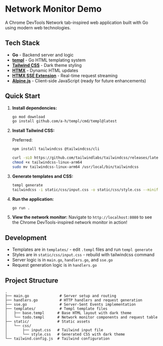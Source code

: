 # Network Monitor Demo

A Chrome DevTools Network tab-inspired web application built with Go using modern web technologies.

## Tech Stack

- **Go** - Backend server and logic
- **[templ](https://github.com/a-h/templ)** - Go HTML templating system
- **[Tailwind CSS](https://tailwindcss.com/)** - Dark theme styling
- **[HTMX](https://htmx.org/)** - Dynamic HTML updates
- **[HTMX SSE Extension](https://htmx.org/extensions/server-sent-events/)** - Real-time request streaming
- **[Alpine.js](https://alpinejs.dev/)** - Client-side JavaScript (ready for future enhancements)

## Quick Start

1. **Install dependencies:**

   ```bash
   go mod download
   go install github.com/a-h/templ/cmd/templ@latest
   ```

2. **Install Tailwind CSS:**

   Preferred:

   ```bash
   npm install tailwindcss @tailwindcss/cli
   ```

   ```bash
   curl -sLO https://github.com/tailwindlabs/tailwindcss/releases/latest/download/tailwindcss-linux-arm64
   chmod +x tailwindcss-linux-arm64
   sudo mv tailwindcss-linux-arm64 /usr/local/bin/tailwindcss
   ```

3. **Generate templates and CSS:**

   ```bash
   templ generate
   tailwindcss -i static/css/input.css -o static/css/style.css --minify
   ```

4. **Run the application:**

   ```bash
   go run .
   ```

5. **View the network monitor:**
   Navigate to `http://localhost:8080` to see the Chrome DevTools-inspired network monitor in action!

## Development

- Templates are in `templates/` - edit `.templ` files and run `templ generate`
- Styles are in `static/css/input.css` - rebuild with tailwindcss command
- Server logic is in `main.go`, `handlers.go`, and `sse.go`
- Request generation logic is in `handlers.go`

## Project Structure

```
.
├── main.go              # Server setup and routing
├── handlers.go          # HTTP handlers and request generation
├── sse.go               # Server-Sent Events implementation
├── templates/           # Templ template files
│   ├── base.templ      # Base HTML layout with dark theme
│   └── todo.templ      # Network monitor components and request table
├── static/             # Static assets
│   └── css/
│       ├── input.css   # Tailwind input file
│       └── style.css   # Generated CSS with dark theme
└── tailwind.config.js  # Tailwind configuration
```
